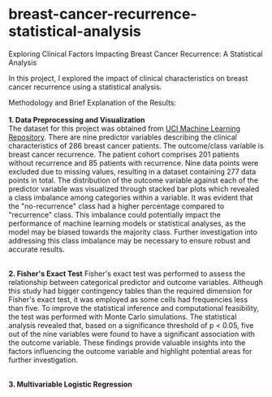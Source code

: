 # breast-cancer-recurrence-statistical-analysis
Exploring Clinical Factors Impacting Breast Cancer Recurrence: A Statistical Analysis

In this project, I explored the impact of clinical characteristics on breast cancer recurrence using a statistical analysis.

Methodology and Brief Explanation of the Results:
<br>
<br>**1. Data Preprocessing and Visualization**
<br>The dataset for this project was obtained from [UCI Machine Learning Repository](https://archive.ics.uci.edu/dataset/14/breast+cancer).
There are nine predictor variables describing the clinical characteristics of 286 breast cancer patients. The outcome/class variable is breast cancer recurrence.
The patient cohort comprises 201 patients without recurrence and 85 patients with recurrence. Nine data points were excluded due to missing values, resulting in a dataset containing 277 data points in total. The distribution of the outcome variable against each of the predictor variable was visualized through stacked bar plots which revealed a class imbalance among categories within a variable. It was evident that the "no-recurrence" class had a higher percentage compared to "recurrence" class. This imbalance could potentially impact the performance of machine learning models or statistical analyses, as the model may be biased towards the majority class. Further investigation into addressing this class imbalance may be necessary to ensure robust and accurate results.

<br>**2. Fisher's Exact Test**
Fisher's exact test was performed to assess the relationship between categorical predictor and outcome variables. Although this study had bigger contingency tables than the required dimension for Fisher's exact test, it was employed as some cells had frequencies less than five. To improve the statistical inference and computational feasibility, the test was performed with Monte Carlo simulations. The statistical analysis revealed that, based on a significance threshold of p < 0.05, five out of the nine variables  were found to have a significant association with the outcome variable. These findings provide valuable insights into the factors influencing the outcome variable and highlight potential areas for further investigation.

<br>**3. Multivariable Logistic Regression**
